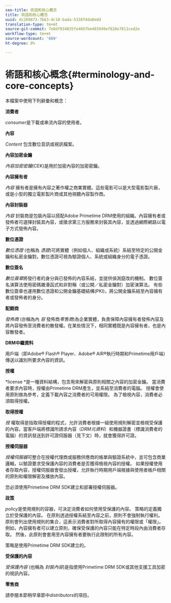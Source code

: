 ```yaml
---
seo-title: 術語和核心概念
title: 術語和核心概念
uuid: dc269873-7b63-4c18-bada-5338f4da0edd
translation-type: tm+mt
source-git-commit: 7e8df034035fe465fbe403949ef828e7811ced2e
workflow-type: tm+mt
source-wordcount: '669'
ht-degree: 0%

---
```



# 術語和核心概念{#terminology-and-core-concepts}

本檔案中使用下列辭彙和概念：

**消費者**

*consumer*&#x200B;是下載或串流內容的使用者。

**內容**

*Content* 包含數位音訊或視訊檔案。

**內容加密金鑰**

*內容加密密鑰*(CEK)是用於加密內容的加密密鑰。

**內容擁有者**

*內容* 擁有者是擁有內容之著作權之商業實體。這些電影可以是大型電影製片廠，或是小型的獨立電影製片商或其他視聽內容製作商。

**內容封裝器**

*內容* 封裝商是包裝內容以搭配Adobe Primetime DRM使用的組織。內容擁有者或發佈者可選擇封裝其內容，或徵求第三方服務來封裝其內容，並透過網際網路以電子方式發佈內容。

**數位憑證**

*數位憑證* (也稱為 *憑證*)可將實體（例如個人、組織或系統）系結至特定的公開金鑰和私密金鑰對。數位憑證可視為驗證個人、系統或組織身分的電子憑證。

**數位簽名**

*數位簽章*&#x200B;將發行者的身分與已發佈的內容系結，並提供偵測竄改的機制。 數位簽名演算法使用密碼雜湊函式和非對稱（或公開／私密金鑰對）加密演算法。 有些數位簽章也運用數位憑證和公開金鑰基礎結構(PKI)，將公開金鑰系結至內容擁有者或發佈者的身分。

**配銷商**

*發佈商* (亦稱為內 *容* 發佈商*零售商*)為企業實體，負責保障內容擁有者發佈內容及將內容發佈至消費者的散發權。在某些情況下，相同實體既是內容擁有者，也是內容散發者。

**DRM中繼資料**

用戶端（即Adobe® Flash® Player、Adobe® AIR®執行時期和Primetime用戶端）傳送以識別所要求內容的資訊。

**授權**

*license *是一種資料結構，包含用來解密與原則相關之內容的加密金鑰。 當消費者要求內容時，授權由Primetime DRM產生，並系結至消費者的電腦。 授權會使用原則做為參考，定義下載內容之消費者的可用權限。 為了檢視內容，消費者必須取得授權。

**取得授權**

*授* 權取得是指取得授權的程式，允許消費者根據一組使用規則解密並檢視受保護的內容。當客戶端將標識所請求內容（*DRM元資料*）和機器證書（標識消費者的電腦）的資訊發送到許可證伺服器（見下文）時，就會獲得許可證。

**授權伺服器**

*授權伺服器*可整合在授權代理商或服務供應商的帳單與驗證系統中，並可包含商業邏輯，以驗證要求受保護內容的消費者是否獲得檢視內容的授權。 如果授權使用者存取內容，授權伺服器會發出授權，允許執行時期用戶端根據與使用者帳戶相關的原則和權限解密及播放內容。

您必須使用Primetime DRM SDK建立和部署授權伺服器。

**政策**

*policy*&#x200B;是使用規則的容器，可決定消費者如何使用受保護的內容。 策略的定義獨立於受保護的內容。 在原則透過授權系結至內容之前，原則不會強制執行權利。 原則會列出使用規則的集合，這表示消費者對所取得內容擁有的權限或「權限」。 例如，內容擁有者可以建立原則，確保受保護的內容只能在特定時段內由消費者存取。 然後，此原則會套用至內容擁有者要執行此限制的所有內容。

策略是使用Primetime DRM SDK建立的。

**受保護的內容**

*受保護內容* (也稱為 *封裝內容*)是指使用Primetime DRM SDK或其他支援工具加密的視訊內容。

**零售商**

請參閱本節稍早章節中&#x200B;*distributors*&#x200B;的項目。
